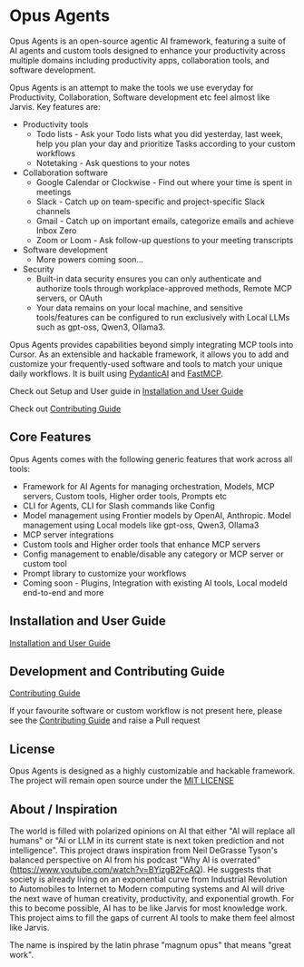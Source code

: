 # Opus Agents

Opus Agents is an open-source agentic AI framework, featuring a suite of AI agents and custom tools designed to enhance your productivity across multiple domains including productivity apps, collaboration tools, and software development.

Opus Agents is an attempt to make the tools we use everyday for Productivity, Collaboration, Software development etc feel almost like Jarvis. Key features are:
* Productivity tools
   * Todo lists - Ask your Todo lists what you did yesterday, last week, help you plan your day and prioritize Tasks according to your custom workflows
   * Notetaking - Ask questions to your notes
* Collaboration software
   * Google Calendar or Clockwise - Find out where your time is spent in meetings
   * Slack - Catch up on team-specific and project-specific Slack channels
   * Gmail - Catch up on important emails, categorize emails and achieve Inbox Zero
   * Zoom or Loom - Ask follow-up questions to your meeting transcripts
* Software development
   * More powers coming soon...
* Security
   * Built-in data security ensures you can only authenticate and authorize tools through workplace-approved methods, Remote MCP servers, or OAuth
   * Your data remains on your local machine, and sensitive tools/features can be configured to run exclusively with Local LLMs such as gpt-oss, Qwen3, Ollama3.

Opus Agents provides capabilities beyond simply integrating MCP tools into Cursor. As an extensible and hackable framework, it allows you to add and customize your frequently-used software and tools to match your unique daily workflows. It is built using [PydanticAI](https://ai.pydantic.dev/) and [FastMCP](https://gofastmcp.com/).

Check out Setup and User guide in [Installation and User Guide](USER_GUIDE.md)

Check out [Contributing Guide](CONTRIBUTING_GUIDE.md)

## Core Features

Opus Agents comes with the following generic features that work across all tools:
* Framework for AI Agents for managing orchestration, Models, MCP servers, Custom tools, Higher order tools, Prompts etc 
* CLI for Agents, CLI for Slash commands like Config
* Model management using Frontier models by OpenAI, Anthropic. Model management using Local models like gpt-oss, Qwen3, Ollama3
* MCP server integrations
* Custom tools and Higher order tools that enhance MCP servers
* Config management to enable/disable any category or MCP server or custom tool
* Prompt library to customize your workflows
* Coming soon - Plugins, Integration with existing AI tools, Local modeld end-to-end and more

## Installation and User Guide

[Installation and User Guide](USER_GUIDE.md)

## Development and Contributing Guide

[Contributing Guide](CONTRIBUTING_GUIDE.md)

If your favourite software or custom workflow is not present here, please see the [Contributing Guide](CONTRIBUTING_GUIDE.md) and raise a Pull request

## License

Opus Agents is designed as a highly customizable and hackable framework.
The project will remain open source under the [MIT LICENSE](LICENSE.md)

## About / Inspiration

The world is filled with polarized opinions on AI that either "AI will replace all humans" or "AI or LLM in its current state is next token prediction and not intelligence". This project draws inspiration from Neil DeGrasse Tyson's balanced perspective on AI from his podcast "Why AI is overrated" (https://www.youtube.com/watch?v=BYizgB2FcAQ). He suggests that society is already living on an exponential curve from Industrial Revolution to Automobiles to Internet to Modern computing systems and AI will drive the next wave of human creativity, productivity, and exponential growth. For this to become possible, AI has to be like Jarvis for most knowledge work. This project aims to fill the gaps of current AI tools to make them feel almost like Jarvis.

The name is inspired by the latin phrase "magnum opus" that means "great work". 



